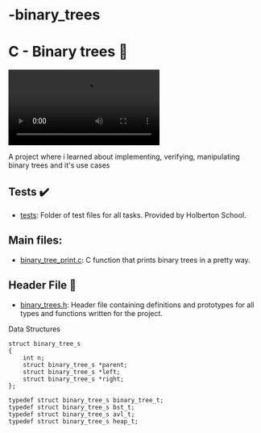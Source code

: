 # -binary_trees
# C - Binary trees :deciduous_tree:

![binary_trees](https://thumbs.gfycat.com/GrandShortCowrie-mobile.mp4)

A project where i learned about implementing, verifying, manipulating binary trees and it's use cases
## Tests :heavy_check_mark:

* [tests](./tests): Folder of test files for all tasks. Provided by Holberton
School.

## Main files:

* [binary_tree_print.c](./binary_tree_print.c): C function that prints binary
trees in a pretty way.

## Header File :file_folder:

* [binary_trees.h](./binary_trees.h): Header file containing definitions and
prototypes for all types and functions written for the project.

Data Structures
```
struct binary_tree_s
{
    int n;
    struct binary_tree_s *parent;
    struct binary_tree_s *left;
    struct binary_tree_s *right;
};

typedef struct binary_tree_s binary_tree_t;
typedef struct binary_tree_s bst_t;
typedef struct binary_tree_s avl_t;
typedef struct binary_tree_s heap_t;
```
